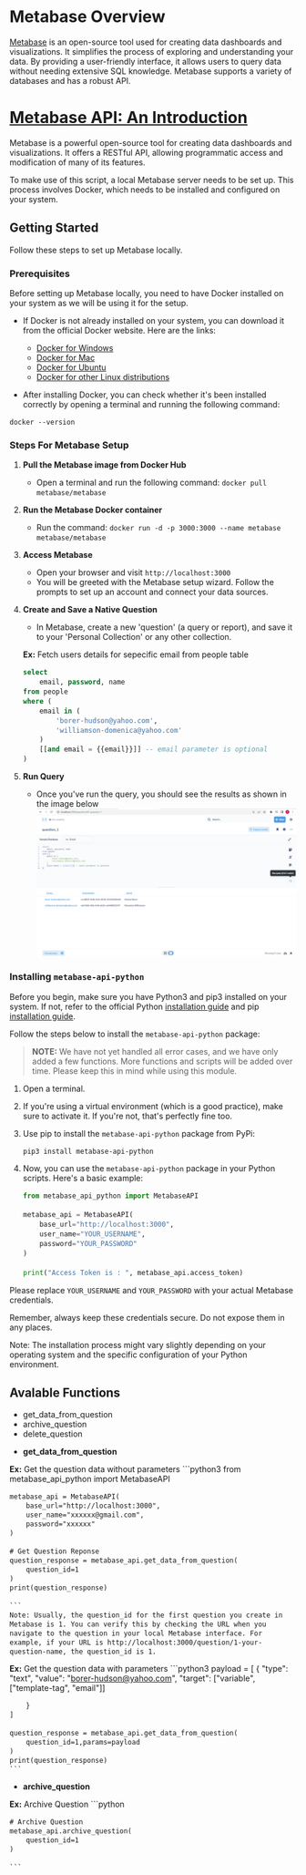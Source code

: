# Metabase Overview

[Metabase](https://www.metabase.com/) is an open-source tool used for creating data dashboards and visualizations. It simplifies the process of exploring and understanding your data. By providing a user-friendly interface, it allows users to query data without needing extensive SQL knowledge. Metabase supports a variety of databases and has a robust API.


# [Metabase API: An Introduction](https://www.metabase.com/docs/latest/api-documentation)

Metabase is a powerful open-source tool for creating data dashboards and visualizations. It offers a RESTful API, allowing programmatic access and modification of many of its features.

To make use of this script, a local Metabase server needs to be set up. This process involves Docker, which needs to be installed and configured on your system.

## Getting Started 

Follow these steps to set up Metabase locally.

### Prerequisites

Before setting up Metabase locally, you need to have Docker installed on your system as we will be using it for the setup.

- If Docker is not already installed on your system, you can download it from the official Docker website. Here are the links:
	- [Docker for Windows](https://hub.docker.com/editions/community/docker-ce-desktop-windows/)
    - [Docker for Mac](https://hub.docker.com/editions/community/docker-ce-desktop-mac/)
    - [Docker for Ubuntu](https://docs.docker.com/engine/install/ubuntu/)
    - [Docker for other Linux distributions](https://docs.docker.com/engine/install/)

- After installing Docker, you can check whether it's been installed correctly by opening a terminal and running the following command:


```shell
docker --version
```

### Steps For Metabase Setup

1. **Pull the Metabase image from Docker Hub**
    - Open a terminal and run the following command: `docker pull metabase/metabase`

2. **Run the Metabase Docker container**
    - Run the command: `docker run -d -p 3000:3000 --name metabase metabase/metabase`

3. **Access Metabase**
    - Open your browser and visit `http://localhost:3000`
    - You will be greeted with the Metabase setup wizard. Follow the prompts to set up an account and connect your data sources.

4. **Create and Save a Native Question**
    - In Metabase, create a new 'question' (a query or report), and save it to your 'Personal Collection' or any other collection.

    **Ex:** Fetch users details for sepecific email from people table
    ```sql
    select 
	    email, password, name
	from people 
	where (
	    email in (
	        'borer-hudson@yahoo.com', 
	        'williamson-domenica@yahoo.com'
	    )
	    [[and email = {{email}}]] -- email parameter is optional
	)
    ```

 5. **Run Query**
    - Once you've run the query, you should see the results as shown in the image below
    ![Image description](images/metabase_native_question_example_1.png)

### Installing `metabase-api-python`

Before you begin, make sure you have Python3 and pip3 installed on your system. If not, refer to the official Python [installation guide](https://www.python.org/downloads/) and pip [installation guide](https://pip.pypa.io/en/stable/installation/).


Follow the steps below to install the `metabase-api-python` package:

> **NOTE:** We have not yet handled all error cases, and we have only added a few functions. More functions and scripts will be added over time. Please keep this in mind while using this module.


1. Open a terminal.

2. If you're using a virtual environment (which is a good practice), make sure to activate it. If you're not, that's perfectly fine too.

3. Use pip to install the `metabase-api-python` package from PyPi:

    ```shell
    pip3 install metabase-api-python
    ```

4. Now, you can use the `metabase-api-python` package in your Python scripts. Here's a basic example:

    ```python
    from metabase_api_python import MetabaseAPI

	metabase_api = MetabaseAPI(
		base_url="http://localhost:3000", 
		user_name="YOUR_USERNAME", 
		password="YOUR_PASSWORD"
	)

	print("Access Token is : ", metabase_api.access_token)
    ```

Please replace `YOUR_USERNAME` and `YOUR_PASSWORD` with your actual Metabase credentials. 

Remember, always keep these credentials secure. Do not expose them in any places. 

Note: The installation process might vary slightly depending on your operating system and the specific configuration of your Python environment.


## Avalable Functions
- get_data_from_question
- archive_question
- delete_question

* **get_data_from_question**

**Ex:** Get the question data without parameters 
	```python3
	from metabase_api_python import MetabaseAPI

	metabase_api = MetabaseAPI(
		base_url="http://localhost:3000", 
		user_name="xxxxxx@gmail.com", 
		password="xxxxxx"
	)

	# Get Question Reponse
	question_response = metabase_api.get_data_from_question(
		question_id=1 
	)
	print(question_response)

	```
	Note: Usually, the question_id for the first question you create in Metabase is 1. You can verify this by checking the URL when you navigate to the question in your local Metabase interface. For example, if your URL is http://localhost:3000/question/1-your-question-name, the question_id is 1.

**Ex:** Get the question data with parameters
	```python3
	payload =  [
	    {
	        "type": "text",
	        "value": "borer-hudson@yahoo.com",
	        "target": ["variable", ["template-tag", "email"]]
	        
	    }
	]

	question_response = metabase_api.get_data_from_question(
		question_id=1,params=payload
	)
	print(question_response)
	```

* **archive_question**

**Ex:** Archive Question
	```python

	# Archive Question
	metabase_api.archive_question(
		question_id=1
	)

	```


